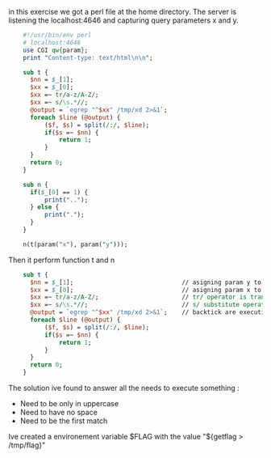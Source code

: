 in this exercise we got a perl file at the home directory.
The server is listening the localhost:4646 and capturing query parameters x and y.


```perl
    #!/usr/bin/env perl
    # localhost:4646
    use CGI qw{param};
    print "Content-type: text/html\n\n";

    sub t {
      $nn = $_[1];
      $xx = $_[0];
      $xx =~ tr/a-z/A-Z/;
      $xx =~ s/\s.*//;
      @output = `egrep "^$xx" /tmp/xd 2>&1`;
      foreach $line (@output) {
          ($f, $s) = split(/:/, $line);
          if($s =~ $nn) {
              return 1;
          }
      }
      return 0;
    }

    sub n {
      if($_[0] == 1) {
          print("..");
      } else {
          print(".");
      }
    }

    n(t(param("x"), param("y")));
```

Then it perform function t and n

```perl
    sub t {
      $nn = $_[1];                              // asigning param y to "$nn"
      $xx = $_[0];                              // asigning param x to "$xx"
      $xx =~ tr/a-z/A-Z/;                       // tr/ operator is translating the firstlist /a-z/ to the secondlist /A-Z/ (putting character to uppercase)
      $xx =~ s/\s.*//;                          // s/ substitute operator is replacing /\s.*/ by // (simply removing everything after the first space)
      @output = `egrep "^$xx" /tmp/xd 2>&1`;    // backtick are executing `egrep "^$xx" /tmp/xd 2>&1` the ^ means the first match
      foreach $line (@output) {
          ($f, $s) = split(/:/, $line);
          if($s =~ $nn) {
              return 1;
          }
      }
      return 0;
    }
```

The solution ive found to answer all the needs to execute something :
- Need to be only in uppercase
- Need to have no space
- Need to be the first match

Ive created a environement variable $FLAG with the value "${getflag > /tmp/flag}"
